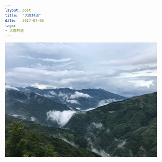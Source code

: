 ```yaml
---
layout: post
title:  "大鹿林道"
date:   2017-07-06
tags:
- 大鹿林道
---
```

![大鹿林道](/media/2017-07-06-大鹿林道.jpeg)